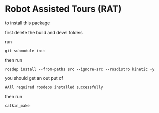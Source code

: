 # Robot Assisted Tours (RAT)

to install this package 

first delete the build and devel folders

run

```
git submodule init
```

then run

```
rosdep install --from-paths src --ignore-src --rosdistro kinetic -y
```

you should get an out put of

```
#All required rosdeps installed successfully
```

then run 

```
catkin_make
```

